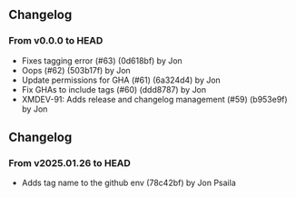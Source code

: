 ## Changelog
### From v0.0.0 to HEAD

- Fixes tagging error (#63) (0d618bf) by Jon
- Oops (#62) (503b17f) by Jon
- Update permissions for GHA (#61) (6a324d4) by Jon
- Fix GHAs to include tags (#60) (ddd8787) by Jon
- XMDEV-91: Adds release and changelog management (#59) (b953e9f) by Jon

## Changelog
### From v2025.01.26 to HEAD

- Adds tag name to the github env (78c42bf) by Jon Psaila

